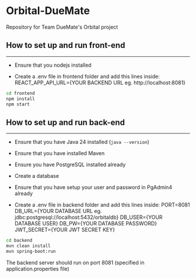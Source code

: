 # Orbital-DueMate
Repository for Team DueMate's Orbital project


## How to set up and run front-end
---
- Ensure that you nodejs installed

- Create a .env file in frontend folder and add this lines inside:
REACT_APP_API_URL={YOUR BACKEND URL eg. http://localhost:8081}

```bash
cd frontend
npm install
npm start
```

## How to set up and run back-end
---
- Ensure that you have Java 24 installed (```java --version```)
- Ensure that you have installed Maven
- Ensure you have PostgreSQL installed already
- Create a database
- Ensure that you have setup your user and password in PgAdmin4 already

- Create a .env file in backend folder and add this lines inside:
PORT=8081
DB_URL={YOUR DATABASE URL eg. jdbc:postgresql://localhost:5432/orbitaldb}
DB_USER={YOUR DATABASE USER}
DB_PW={YOUR DATABASE PASSWORD}
JWT_SECRET={YOUR JWT SECRET KEY}


```bash
cd backend
mvn clean install
mvn spring-boot:run
```

The backend server should run on port 8081 (specified in application.properties file)

